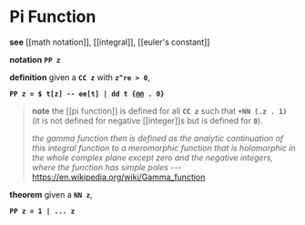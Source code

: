 # Pi Function

**see** [[math notation]], [[integral]], [[euler's constant]]

**notation** **`PP z`**

**definition** given a **`CC z`** with **`z^re > 0`**,

**`PP z = $ t[z] -- ee[t] | dd t {@@ . 0}`**

> **note** the [[pi function]] is defined for all **`CC z`** such that **`+NN (.z . 1)`** (it is not defined for negative [[integer]]s but is defined for **`0`**).
>
> _the gamma function then is defined as the analytic continuation of this integral function to a meromorphic function that is holomorphic in the whole complex plane except zero and the negative integers, where the function has simple poles_ --- <https://en.wikipedia.org/wiki/Gamma_function>

**theorem** given a **`NN z`**,

**`PP z = 1 | ... z`**
